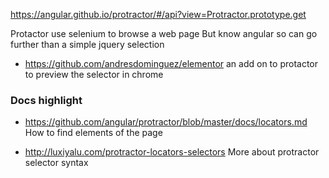 https://angular.github.io/protractor/#/api?view=Protractor.prototype.get

Protactor use selenium to browse a web page 
But know angular so can go further than a simple jquery selection 

* https://github.com/andresdominguez/elementor
an add on to protactor to preview the selector in chrome

### Docs highlight 

* https://github.com/angular/protractor/blob/master/docs/locators.md
How to find elements of the page

* http://luxiyalu.com/protractor-locators-selectors More about protractor selector syntax